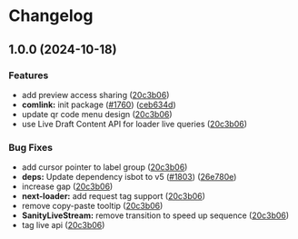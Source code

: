 # Changelog

## 1.0.0 (2024-10-18)


### Features

* add preview access sharing ([20c3b06](https://github.com/sanity-io/visual-editing/commit/20c3b06065a316c554e6919e099f92871654e4b2))
* **comlink:** init package ([#1760](https://github.com/sanity-io/visual-editing/issues/1760)) ([ceb634d](https://github.com/sanity-io/visual-editing/commit/ceb634d93ec786f2f128f6671f23678187e52010))
* update qr code menu design ([20c3b06](https://github.com/sanity-io/visual-editing/commit/20c3b06065a316c554e6919e099f92871654e4b2))
* use Live Draft Content API for loader live queries ([20c3b06](https://github.com/sanity-io/visual-editing/commit/20c3b06065a316c554e6919e099f92871654e4b2))


### Bug Fixes

* add cursor pointer to label group ([20c3b06](https://github.com/sanity-io/visual-editing/commit/20c3b06065a316c554e6919e099f92871654e4b2))
* **deps:** Update dependency isbot to v5 ([#1803](https://github.com/sanity-io/visual-editing/issues/1803)) ([26e780e](https://github.com/sanity-io/visual-editing/commit/26e780e9918d4c077722179ef61dea9e1fd388c4))
* increase gap ([20c3b06](https://github.com/sanity-io/visual-editing/commit/20c3b06065a316c554e6919e099f92871654e4b2))
* **next-loader:** add request tag support ([20c3b06](https://github.com/sanity-io/visual-editing/commit/20c3b06065a316c554e6919e099f92871654e4b2))
* remove copy-paste tooltip ([20c3b06](https://github.com/sanity-io/visual-editing/commit/20c3b06065a316c554e6919e099f92871654e4b2))
* **SanityLiveStream:** remove transition to speed up sequence ([20c3b06](https://github.com/sanity-io/visual-editing/commit/20c3b06065a316c554e6919e099f92871654e4b2))
* tag live api ([20c3b06](https://github.com/sanity-io/visual-editing/commit/20c3b06065a316c554e6919e099f92871654e4b2))
